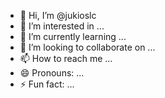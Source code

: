 - 👋 Hi, I’m @jukioslc
- 👀 I’m interested in ...
- 🌱 I’m currently learning ...
- 💞️ I’m looking to collaborate on ...
- 📫 How to reach me ...
- 😄 Pronouns: ...
- ⚡ Fun fact: ...

<!---
jukioslc/jukioslc is a ✨ special ✨ repository because its `README.md` (this file) appears on your GitHub profile.
You can click the Preview link to take a look at your changes.
--->

